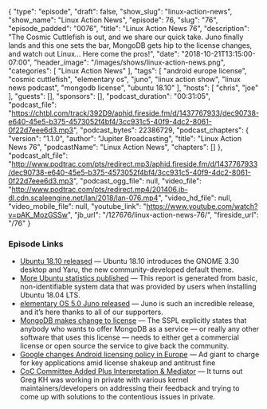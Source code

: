 {
  "type": "episode",
  "draft": false,
  "show_slug": "linux-action-news",
  "show_name": "Linux Action News",
  "episode": 76,
  "slug": "76",
  "episode_padded": "0076",
  "title": "Linux Action News 76",
  "description": "The Cosmic Cuttlefish is out, and we share our quick take. Juno finally lands and this one sets the bar, MongoDB gets hip to the license changes, and watch out Linux... Here come the pros!",
  "date": "2018-10-21T13:15:00-07:00",
  "header_image": "/images/shows/linux-action-news.png",
  "categories": [
    "Linux Action News"
  ],
  "tags": [
    "android europe license",
    "cosmic cuttlefish",
    "elementary os",
    "juno",
    "linux action show",
    "linux news podcast",
    "mongodb license",
    "ubuntu 18.10"
  ],
  "hosts": [
    "chris",
    "joe"
  ],
  "guests": [],
  "sponsors": [],
  "podcast_duration": "00:31:05",
  "podcast_file": "https://chtbl.com/track/392D9/aphid.fireside.fm/d/1437767933/dec90738-e640-45e5-b375-4573052f4bf4/3cc931c5-40f9-4dc2-8061-0f22d7eee6d3.mp3",
  "podcast_bytes": 22386729,
  "podcast_chapters": {
    "version": "1.1.0",
    "author": "Jupiter Broadcasting",
    "title": "Linux Action News 76",
    "podcastName": "Linux Action News",
    "chapters": []
  },
  "podcast_alt_file": "http://www.podtrac.com/pts/redirect.mp3/aphid.fireside.fm/d/1437767933/dec90738-e640-45e5-b375-4573052f4bf4/3cc931c5-40f9-4dc2-8061-0f22d7eee6d3.mp3",
  "podcast_ogg_file": null,
  "video_file": "http://www.podtrac.com/pts/redirect.mp4/201406.jb-dl.cdn.scaleengine.net/lan/2018/lan-076.mp4",
  "video_hd_file": null,
  "video_mobile_file": null,
  "youtube_link": "https://www.youtube.com/watch?v=pAK_MozGSSw",
  "jb_url": "/127676/linux-action-news-76/",
  "fireside_url": "/76"
}


### Episode Links

  * [Ubuntu 18.10 released](https://blog.ubuntu.com/2018/10/18/ubuntu-18-10multi-cloudnew-desktop-theme-enhanced-snap-integration "Ubuntu 18.10 released") — Ubuntu 18.10 introduces the GNOME 3.30 desktop and Yaru, the new community-developed default theme. 
  * [More Ubuntu statistics published](https://www.ubuntu.com/desktop/statistics "More Ubuntu statistics published") — This report is generated from basic, non-identifiable system data that was provided by users when installing Ubuntu 18.04 LTS.
  * [elementary OS 5.0 Juno released](https://medium.com/elementaryos/elementary-os-5-juno-is-here-471dfdedc7b3 "elementary OS 5.0 Juno released") — Juno is such an incredible release, and it’s here thanks to all of our supporters. 
  * [MongoDB makes change to license](https://techcrunch.com/2018/10/16/mongodb-switches-up-its-open-source-license/ "MongoDB makes change to license") — The SSPL explicitly states that anybody who wants to offer MongoDB as a service — or really any other software that uses this license — needs to either get a commercial license or open source the service to give back the community.
  * [Google changes Android licensing policy in Europe](https://www.theregister.co.uk/2018/10/17/google_android_licencing_eu/ "Google changes Android licensing policy in Europe") — Ad giant to charge for key applications amid license shakeup and antitrust fine
  * [CoC Committee Added Plus Interpretation & Mediator](https://www.phoronix.com/scan.php?page=news_item&px=Linux-CoC-Greg-KH-Revised "CoC Committee Added Plus Interpretation & Mediator") — It turns out Greg KH was working in private with various kernel maintainers/developers on addressing their feedback and trying to come up with solutions to the contentious issues in private.


